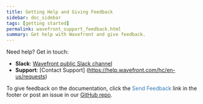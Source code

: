 ```yaml
---
title: Getting Help and Giving Feedback
sidebar: doc_sidebar
tags: [getting started]
permalink: wavefront_support_feedback.html
summary: Get help with Wavefront and give feedback.
---
```



Need help? Get in touch:
- **Slack**: [Wavefront public Slack channel](https://wavefront-public.slack.com)
- **Support**: [Contact Support] (https://help.wavefront.com/hc/en-us/requests)

To give feedback on the documentation, click the <span style="color:#337AB7"><i class="fa fa-envelope-o"></i> Send Feedback</span> link in the footer or post an issue in our <a href="{{site.github_issues_path}}">GitHub repo</a>.
